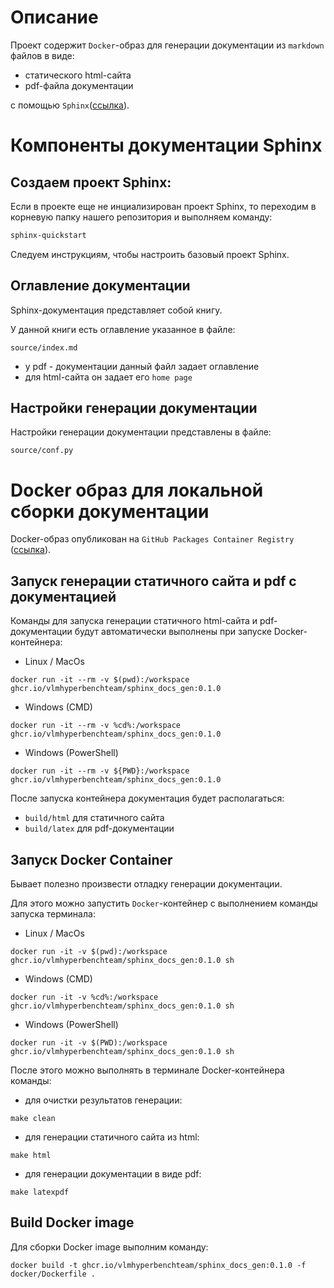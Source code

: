 # Описание

Проект содержит `Docker`-образ для генерации документации из `markdown` файлов в виде:
* статического html-сайта
* pdf-файла документации

с помощью `Sphinx`([ссылка](https://www.sphinx-doc.org/en/master/index.html)).

# Компоненты документации Sphinx

## Создаем проект Sphinx:

Если в проекте еще не инциализирован проект Sphinx, то переходим в корневую папку нашего репозитория и выполняем команду:
   
```bash
sphinx-quickstart
```

Следуем инструкциям, чтобы настроить базовый проект Sphinx.

## Оглавление документации

Sphinx-документация представляет собой книгу.

У данной книги есть оглавление указанное в файле:
```
source/index.md
```

* у pdf - документации данный файл задает оглавление
* для html-сайта он задает его `home page`

## Настройки генерации документации

Настройки генерации документации представлены в файле:
```
source/conf.py
```

# Docker образ для локальной сборки документации

Docker-образ опубликован на `GitHub Packages Container Registry` ([ссылка](https://github.com/orgs/VLMHyperBenchTeam/packages/container/package/sphinx_docs_gen)).

## Запуск генерации статичного сайта и pdf c документацией

Команды для запуска генерации статичного html-сайта и pdf-документации будут автоматически выполнены при запуске Docker-контейнера:

* Linux / MacOs
```
docker run -it --rm -v $(pwd):/workspace ghcr.io/vlmhyperbenchteam/sphinx_docs_gen:0.1.0
```

* Windows (CMD)
```
docker run -it --rm -v %cd%:/workspace ghcr.io/vlmhyperbenchteam/sphinx_docs_gen:0.1.0
```

* Windows (PowerShell)
```
docker run -it --rm -v ${PWD}:/workspace ghcr.io/vlmhyperbenchteam/sphinx_docs_gen:0.1.0
```

После запуска контейнера документация будет располагаться:
* `build/html` для статичного сайта
* `build/latex` для pdf-документации

## Запуск Docker Container

Бывает полезно произвести отладку генерации документации.

Для этого можно запустить `Docker`-контейнер с выполнением команды запуска терминала:

* Linux / MacOs
```
docker run -it -v $(pwd):/workspace ghcr.io/vlmhyperbenchteam/sphinx_docs_gen:0.1.0 sh
```

* Windows (CMD)
```
docker run -it -v %cd%:/workspace ghcr.io/vlmhyperbenchteam/sphinx_docs_gen:0.1.0 sh
```

* Windows (PowerShell)
```
docker run -it -v $(PWD):/workspace ghcr.io/vlmhyperbenchteam/sphinx_docs_gen:0.1.0 sh
```

После этого можно выполнять в терминале Docker-контейнера команды:

* для очистки результатов генерации:
```
make clean
```

* для генерации статичного сайта из html:
```
make html
```

* для генерации документации в виде pdf:
```
make latexpdf
```

## Build Docker image

Для сборки Docker image выполним команду:
```
docker build -t ghcr.io/vlmhyperbenchteam/sphinx_docs_gen:0.1.0 -f docker/Dockerfile .
```